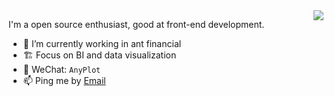 <img align="right" src="https://github-readme-stats.vercel.app/api?username=hustcc&show_icons=true&icon_color=ad0d52&text_color=24292e&bg_color=ffffff&hide_title=true" />

I'm a open source enthusiast, good at front-end development.

- 🌱 I’m currently working in ant financial
- 🏗 Focus on BI and data visualization
- 💬 WeChat: `AnyPlot`
- 📫 Ping me by [Email](mailto:i@hust.cc)
